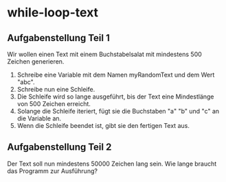 # while-loop-text

## Aufgabenstellung Teil 1
Wir wollen einen Text mit einem Buchstabelsalat mit mindestens 500 Zeichen generieren.
1. Schreibe eine Variable mit dem Namen myRandomText und dem Wert "abc".
2. Schreibe nun eine Schleife.
3. Die Schleife wird so lange ausgeführt, bis der Text eine Mindestlänge von 500 Zeichen erreicht.
4. Solange die Schleife iteriert, fügt sie die Buchstaben "a" "b" und "c" an die Variable an.
5. Wenn die Schleife beendet ist, gibt sie den fertigen Text aus.

## Aufgabenstellung Teil 2
Der Text soll nun mindestens 50000 Zeichen lang sein.
Wie lange braucht das Programm zur Ausführung?
